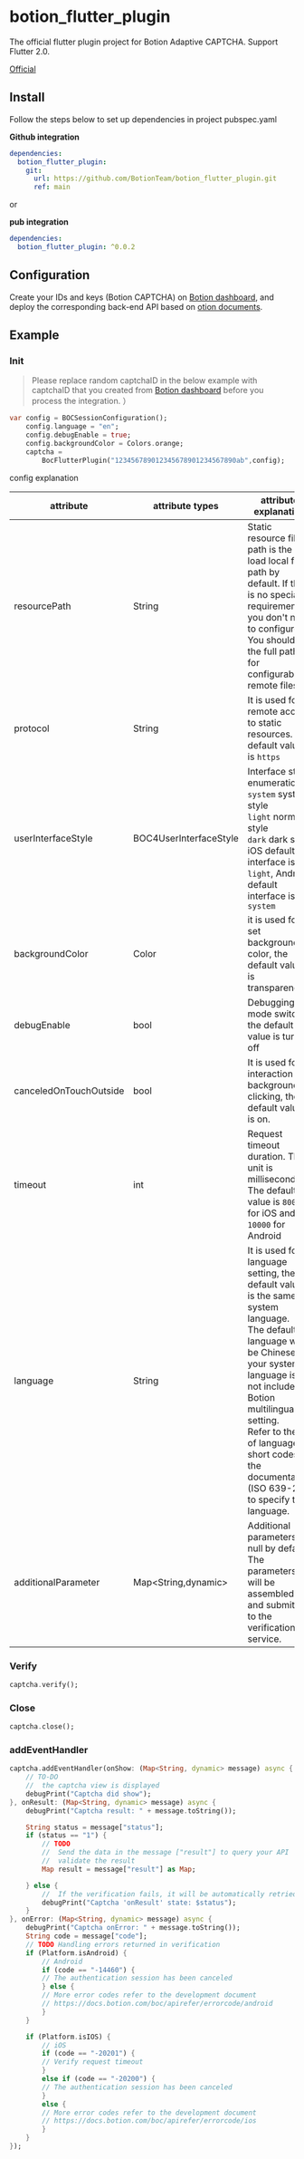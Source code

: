 # botion_flutter_plugin

The official flutter plugin project for Botion Adaptive CAPTCHA. Support Flutter 2.0.

[Official](https://www.botion.com)

## Install

Follow the steps below to set up dependencies in project pubspec.yaml

**Github integration**

```yaml
dependencies:
  botion_flutter_plugin:
    git:
      url: https://github.com/BotionTeam/botion_flutter_plugin.git
      ref: main
```

or

**pub integration**

```yaml
dependencies:
  botion_flutter_plugin: ^0.0.2
```

## Configuration

Create your IDs and keys (Botion CAPTCHA) on [Botion dashboard](https://www.botion.com/), and deploy the corresponding back-end API based on [otion documents](https://docs.botion.com/BehaviorVerification/overview/start/).

## Example

### Init

> Please replace random captchaID in the below example with captchaID that you created from [Botion dashboard](https://botion.com/) before you process the integration. ）

```dart
var config = BOCSessionConfiguration();
    config.language = "en";
    config.debugEnable = true;
    config.backgroundColor = Colors.orange;
    captcha =
        BocFlutterPlugin("123456789012345678901234567890ab",config);
```

config explanation

attribute|attribute types|attribute explanation
-----|-----|------
resourcePath | String | Static resource file path is the load local file path by default. If ther is no special requirements, you don't need to configure it. You should set the full path for configurable remote files.
protocol | String | It is used for remote access to static resources. The default value is `https`
userInterfaceStyle | BOC4UserInterfaceStyle | Interface style, enumeration<br>`system` system style <br>`light` normal style <br>`dark` dark style <br> iOS default interface is `light`, Android default interface is `system`
backgroundColor| Color | it is used for set background color, the default value is transparency.
debugEnable | bool | Debugging mode switch, the default value is turn off
canceledOnTouchOutside | bool | It is used for interaction of background clicking, the default value is on.
timeout | int |  Request timeout duration. The unit is milliseconds. The default value is `8000` for iOS and `10000` for Android
language | String | It is used for language setting, the default value is the same as system language. <br>The default language will be Chinese if your system language is not included in Botion multilingual setting. <br>Refer to the list of language short codes in the documentation (ISO 639-2) to specify the language.
additionalParameter | Map<String,dynamic> | Additional parameters, null by default. The parameters will be assembled and submitted to the verification service.

### Verify

```dart
captcha.verify();
```

### Close

```dart
captcha.close();
```

### addEventHandler

```dart
captcha.addEventHandler(onShow: (Map<String, dynamic> message) async {
    // TO-DO
    //  the captcha view is displayed
    debugPrint("Captcha did show");
}, onResult: (Map<String, dynamic> message) async {
    debugPrint("Captcha result: " + message.toString());

    String status = message["status"];
    if (status == "1") {
        // TODO
        //  Send the data in the message ["result"] to query your API
        //  validate the result
        Map result = message["result"] as Map;

    } else {
        //  If the verification fails, it will be automatically retried.
        debugPrint("Captcha 'onResult' state: $status");
    }
}, onError: (Map<String, dynamic> message) async {
    debugPrint("Captcha onError: " + message.toString());
    String code = message["code"];
    // TODO Handling errors returned in verification
    if (Platform.isAndroid) {
        // Android 
        if (code == "-14460") {
        // The authentication session has been canceled
        } else {
        // More error codes refer to the development document
        // https://docs.botion.com/boc/apirefer/errorcode/android
        }
    }

    if (Platform.isIOS) {
        // iOS
        if (code == "-20201") {
        // Verify request timeout
        }
        else if (code == "-20200") {
        // The authentication session has been canceled
        }
        else {
        // More error codes refer to the development document
        // https://docs.botion.com/boc/apirefer/errorcode/ios
        }
    }
});
```
